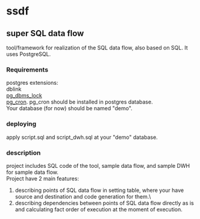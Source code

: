 # ssdf
## super SQL data flow

tool/framework for realization of the SQL data flow, also based on SQL. It uses PostgreSQL.

### Requirements
postgres extensions:\
dblink\
[pg_dbms_lock](https://github.com/HexaCluster/pg_dbms_lock)\
[pg_cron](https://github.com/citusdata/pg_cron). pg_cron should be installed in postgres database.\
Your database (for now) should be named "demo".

### deploying
apply script.sql and script_dwh.sql at your "demo" database.

### description
project includes SQL code of the tool, sample data flow, and sample DWH for sample data flow.\
Project have 2 main features:
1) describing points of SQL data flow in setting table, where your have source and destination and code generation for them.\
2) describing dependencies between points of SQL data flow directly as is and calculating fact order of execution at the moment of execution.


